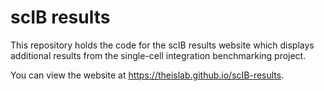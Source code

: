 # scIB results

This repository holds the code for the scIB results website which displays additional results from the single-cell integration benchmarking project.

You can view the website at https://theislab.github.io/scIB-results.
